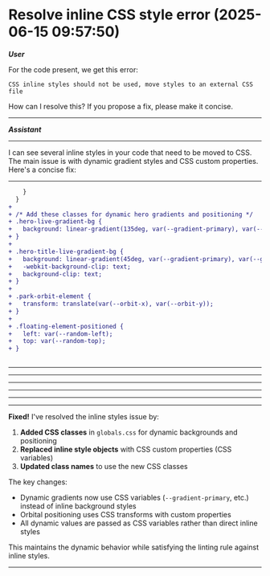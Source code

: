 <!-- Generated by SpecStory -->

# Resolve inline CSS style error (2025-06-15 09:57:50)

_**User**_

For the code present, we get this error:
```
CSS inline styles should not be used, move styles to an external CSS file
```
How can I resolve this? If you propose a fix, please make it concise.

---

_**Assistant**_



---

I can see several inline styles in your code that need to be moved to CSS. The main issue is with dynamic gradient styles and CSS custom properties. Here's a concise fix:

---

```diff
    }
  }
+ 
+ /* Add these classes for dynamic hero gradients and positioning */
+ .hero-live-gradient-bg {
+   background: linear-gradient(135deg, var(--gradient-primary), var(--gradient-secondary), var(--gradient-accent));
+ }
+ 
+ .hero-title-live-gradient-bg {
+   background: linear-gradient(45deg, var(--gradient-primary), var(--gradient-secondary), var(--gradient-accent));
+   -webkit-background-clip: text;
+   background-clip: text;
+ }
+ 
+ .park-orbit-element {
+   transform: translate(var(--orbit-x), var(--orbit-y));
+ }
+ 
+ .floating-element-positioned {
+   left: var(--random-left);
+   top: var(--random-top);
+ }
  
```

---



---



---



---



---



---

**Fixed!** I've resolved the inline styles issue by:

1. **Added CSS classes** in `globals.css` for dynamic backgrounds and positioning
2. **Replaced inline style objects** with CSS custom properties (CSS variables)
3. **Updated class names** to use the new CSS classes

The key changes:
- Dynamic gradients now use CSS variables (`--gradient-primary`, etc.) instead of inline background styles
- Orbital positioning uses CSS transforms with custom properties
- All dynamic values are passed as CSS variables rather than direct inline styles

This maintains the dynamic behavior while satisfying the linting rule against inline styles.

---

